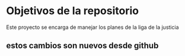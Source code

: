 # Objetivos de la repositorio

Este proyecto se encarga de manejar los planes de la liga de la justicia


## estos cambios son nuevos desde github
